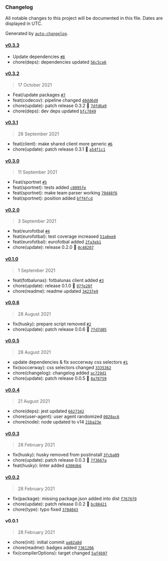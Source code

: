 ### Changelog

All notable changes to this project will be documented in this file. Dates are displayed in UTC.

Generated by [`auto-changelog`](https://github.com/CookPete/auto-changelog).

#### [v0.3.3](https://github.com/Celtian/soccerbot/compare/v0.3.2...v0.3.3)

- Update dependencies [`#8`](https://github.com/Celtian/soccerbot/pull/8)
- chore(deps): dependencies updated [`56c5ce6`](https://github.com/Celtian/soccerbot/commit/56c5ce619937349ed8e46f1c9fbadecbabd916e8)

#### [v0.3.2](https://github.com/Celtian/soccerbot/compare/v0.3.1...v0.3.2)

> 17 October 2021

- Feat/update packages [`#7`](https://github.com/Celtian/soccerbot/pull/7)
- feat(codecov): pipeline changed [`40dd6d9`](https://github.com/Celtian/soccerbot/commit/40dd6d9fe2f9af4aacf1ed7a62a260f37643f1a4)
- chore(update): patch release 0.3.2 🐛 [`7dfd6a9`](https://github.com/Celtian/soccerbot/commit/7dfd6a9e8f82526bcb42df160258148de5d9b5a6)
- chore(deps): dev deps updated [`bfc7849`](https://github.com/Celtian/soccerbot/commit/bfc784906f756039a541532d57771d3020ac3e1f)

#### [v0.3.1](https://github.com/Celtian/soccerbot/compare/v0.3.0...v0.3.1)

> 28 September 2021

- feat(client): make shared client more generic [`#6`](https://github.com/Celtian/soccerbot/pull/6)
- chore(update): patch release 0.3.1 🐛 [`a54f1c1`](https://github.com/Celtian/soccerbot/commit/a54f1c1b48912e2bcdd7760c6ba3f811a3836204)

#### [v0.3.0](https://github.com/Celtian/soccerbot/compare/v0.2.0...v0.3.0)

> 11 September 2021

- Feat/sportnet [`#5`](https://github.com/Celtian/soccerbot/pull/5)
- feat(sportnet): tests added [`c8095fe`](https://github.com/Celtian/soccerbot/commit/c8095fe0fe1cd1fbdc3ebbce785f9daa1904bc84)
- feat(sportnet): make team parser working [`79d48f6`](https://github.com/Celtian/soccerbot/commit/79d48f63f22bfb8cbebb76596da93638ff74a366)
- feat(sportnet): position added [`bff6fcd`](https://github.com/Celtian/soccerbot/commit/bff6fcdc54235d66ad36cdaa458cf7311733566c)

#### [v0.2.0](https://github.com/Celtian/soccerbot/compare/v0.1.0...v0.2.0)

> 3 September 2021

- feat/eurofotbal [`#4`](https://github.com/Celtian/soccerbot/pull/4)
- feat(eurofotbal): test coverage increased [`51a0ee8`](https://github.com/Celtian/soccerbot/commit/51a0ee826ce98f4d4a25986be00409c3e14c2748)
- feat(eurofotbal): eurofotbal added [`2fa3eb1`](https://github.com/Celtian/soccerbot/commit/2fa3eb14f90bdbadb0abaf1d53fadb3188f215de)
- chore(update): release 0.2.0 🚀 [`0c48207`](https://github.com/Celtian/soccerbot/commit/0c482074325c4d39f24655aa4a7faff23a2b8edc)

#### [v0.1.0](https://github.com/Celtian/soccerbot/compare/v0.0.6...v0.1.0)

> 1 September 2021

- feat(fotbalunas): fotbalunas client added [`#3`](https://github.com/Celtian/soccerbot/pull/3)
- chore(update): release 0.1.0 🚀 [`97fe20f`](https://github.com/Celtian/soccerbot/commit/97fe20ffc1925f5f824bcf372243b3ee103397d0)
- chore(readme): readme updated [`34237e9`](https://github.com/Celtian/soccerbot/commit/34237e96048b9023a267702e876cb126344c1c93)

#### [v0.0.6](https://github.com/Celtian/soccerbot/compare/v0.0.5...v0.0.6)

> 28 August 2021

- fix(husky): prepare script removed [`#2`](https://github.com/Celtian/soccerbot/pull/2)
- chore(update): patch release 0.0.6 🐛 [`7fd7d05`](https://github.com/Celtian/soccerbot/commit/7fd7d0523993ad35ef581639f572740a042c8ab0)

#### [v0.0.5](https://github.com/Celtian/soccerbot/compare/v0.0.4...v0.0.5)

> 28 August 2021

- update dependencies & fix soccerway css selectors [`#1`](https://github.com/Celtian/soccerbot/pull/1)
- fix(soccerway): css selectors changed [`3335362`](https://github.com/Celtian/soccerbot/commit/3335362abe7549dd653195ff73e734cb1c92abc8)
- chore(changelog): changelog added [`ac729d1`](https://github.com/Celtian/soccerbot/commit/ac729d178741895836a6224f45126aabb418b548)
- chore(update): patch release 0.0.5 🐛 [`8a78759`](https://github.com/Celtian/soccerbot/commit/8a78759a6ed101dfe9f8dc7cfe799b6517f4ef2e)

#### [v0.0.4](https://github.com/Celtian/soccerbot/compare/v0.0.3...v0.0.4)

> 21 August 2021

- chore(deps): jest updated [`6627342`](https://github.com/Celtian/soccerbot/commit/66273421d13ffb6e9414c3b53296829969e61c28)
- chore(user-agent): user agent randomized [`0020ac6`](https://github.com/Celtian/soccerbot/commit/0020ac61f1975c6c540bbe4aee8405275dc0b253)
- chore(node): node updated to v14 [`21ba23e`](https://github.com/Celtian/soccerbot/commit/21ba23e114a67aafc4fb4c3fed2dd0050c58e5e9)

#### [v0.0.3](https://github.com/Celtian/soccerbot/compare/v0.0.2...v0.0.3)

> 28 February 2021

- fix(husky): husky removed from postinstall [`3fcba09`](https://github.com/Celtian/soccerbot/commit/3fcba0924dbc971aade1db367d07d3890b688395)
- chore(update): patch release 0.0.3 🐛 [`7f3667a`](https://github.com/Celtian/soccerbot/commit/7f3667abd80b160a2a28d57ca3aacb53aa684ba3)
- feat(husky): linter added [`4300db6`](https://github.com/Celtian/soccerbot/commit/4300db6d4190a6b23812def8f1b78809857d5dd8)

#### [v0.0.2](https://github.com/Celtian/soccerbot/compare/v0.0.1...v0.0.2)

> 28 February 2021

- fix(package): missing package.json added into dist [`f7676f0`](https://github.com/Celtian/soccerbot/commit/f7676f08f20ff966ea800a40db973c1d0cd831ff)
- chore(update): patch release 0.0.2 🐛 [`bc88421`](https://github.com/Celtian/soccerbot/commit/bc884214445b17f72e2c0aeb58f29cbd22658243)
- chore(type): typo fixed [`3784043`](https://github.com/Celtian/soccerbot/commit/3784043780e2e506570d304786c1617affe3f51a)

#### v0.0.1

> 28 February 2021

- chore(init): initial commit [`aa02a8d`](https://github.com/Celtian/soccerbot/commit/aa02a8d999696e5c2d3a2a97c5dd34217b355f30)
- chore(readme): badges added [`7361206`](https://github.com/Celtian/soccerbot/commit/73612068370ce4f7cbe563e2f95a1d30c58aed33)
- fix(compilerOptions): target changed [`5af4b97`](https://github.com/Celtian/soccerbot/commit/5af4b97bde10373202291231d1366e14f0354900)
